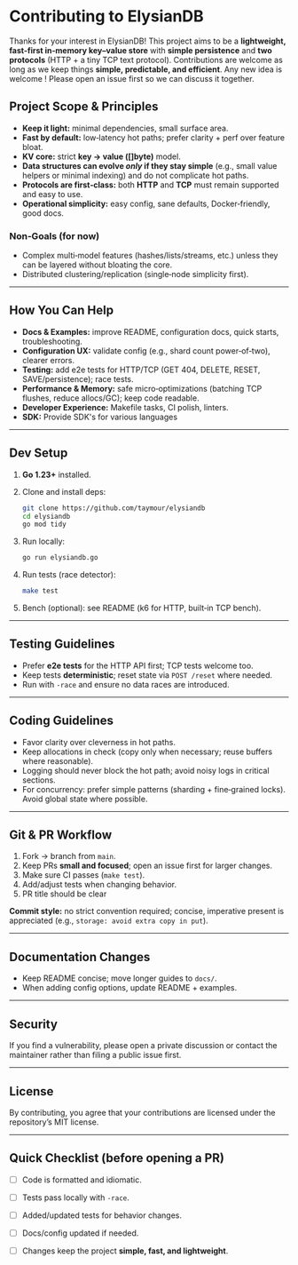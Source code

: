 # Contributing to ElysianDB

Thanks for your interest in ElysianDB! This project aims to be a **lightweight, fast-first in‑memory key–value store** with **simple persistence** and **two protocols** (HTTP + a tiny TCP text protocol). Contributions are welcome as long as we keep things **simple, predictable, and efficient**.
Any new idea is welcome !
Please open an issue first so we can discuss it together.

## Project Scope & Principles

* **Keep it light:** minimal dependencies, small surface area.
* **Fast by default:** low‑latency hot paths; prefer clarity + perf over feature bloat.
* **KV core:** strict **key → value (\[]byte)** model.
* **Data structures can evolve *only* if they stay simple** (e.g., small value helpers or minimal indexing) and do not complicate hot paths.
* **Protocols are first‑class:** both **HTTP** and **TCP** must remain supported and easy to use.
* **Operational simplicity:** easy config, sane defaults, Docker‑friendly, good docs.

### Non‑Goals (for now)

* Complex multi‑model features (hashes/lists/streams, etc.) unless they can be layered without bloating the core.
* Distributed clustering/replication (single‑node simplicity first).

---

## How You Can Help

* **Docs & Examples:** improve README, configuration docs, quick starts, troubleshooting.
* **Configuration UX:** validate config (e.g., shard count power‑of‑two), clearer errors.
* **Testing:** add e2e tests for HTTP/TCP (GET 404, DELETE, RESET, SAVE/persistence); race tests.
* **Performance & Memory:** safe micro‑optimizations (batching TCP flushes, reduce allocs/GC); keep code readable.
* **Developer Experience:** Makefile tasks, CI polish, linters.
* **SDK:** Provide SDK's for various languages

---

## Dev Setup

1. **Go 1.23+** installed.
2. Clone and install deps:

   ```bash
   git clone https://github.com/taymour/elysiandb
   cd elysiandb
   go mod tidy
   ```
3. Run locally:

   ```bash
   go run elysiandb.go
   ```
4. Run tests (race detector):

   ```bash
   make test
   ```
5. Bench (optional): see README (k6 for HTTP, built‑in TCP bench).

---

## Testing Guidelines

* Prefer **e2e tests** for the HTTP API first; TCP tests welcome too.
* Keep tests **deterministic**; reset state via `POST /reset` where needed.
* Run with `-race` and ensure no data races are introduced.

---

## Coding Guidelines

* Favor clarity over cleverness in hot paths.
* Keep allocations in check (copy only when necessary; reuse buffers where reasonable).
* Logging should never block the hot path; avoid noisy logs in critical sections.
* For concurrency: prefer simple patterns (sharding + fine‑grained locks). Avoid global state where possible.

---

## Git & PR Workflow

1. Fork → branch from `main`.
2. Keep PRs **small and focused**; open an issue first for larger changes.
3. Make sure CI passes (`make test`).
4. Add/adjust tests when changing behavior.
5. PR title should be clear

**Commit style:** no strict convention required; concise, imperative present is appreciated (e.g., `storage: avoid extra copy in put`).

---

## Documentation Changes

* Keep README concise; move longer guides to `docs/`.
* When adding config options, update README + examples.

---

## Security

If you find a vulnerability, please open a private discussion or contact the maintainer rather than filing a public issue first.

---

## License

By contributing, you agree that your contributions are licensed under the repository’s MIT license.

---

## Quick Checklist (before opening a PR)

* [ ] Code is formatted and idiomatic.
* [ ] Tests pass locally with `-race`.
* [ ] Added/updated tests for behavior changes.
* [ ] Docs/config updated if needed.
* [ ] Changes keep the project **simple, fast, and lightweight**.

